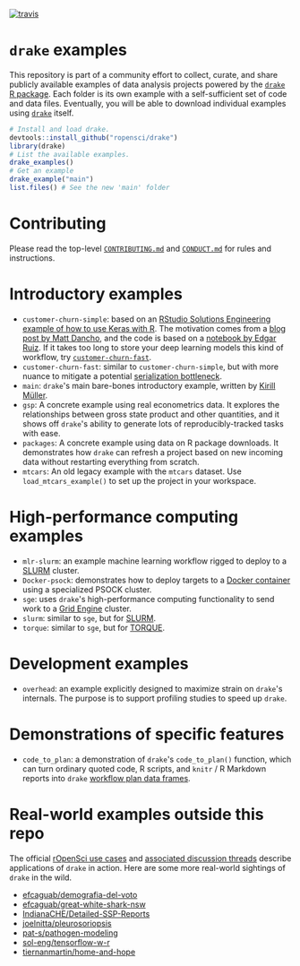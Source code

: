 [![travis](https://travis-ci.org/wlandau/drake-examples.svg?branch=master)](https://travis-ci.org/wlandau/drake-examples)

# `drake` examples

This repository is part of a community effort to collect, curate, and share publicly available examples of data analysis projects powered by the  [`drake` R package](https://github.com/ropensci/drake). Each folder is its own example with a self-sufficient set of code and data files. Eventually, you will be able to download individual examples using [`drake`](https://github.com/ropensci/drake) itself.

```r
# Install and load drake.
devtools::install_github("ropensci/drake")
library(drake)
# List the available examples.
drake_examples()
# Get an example
drake_example("main")
list.files() # See the new 'main' folder
```

# Contributing

Please read the top-level [`CONTRIBUTING.md`](https://github.com/wlandau/drake-examples/blob/master/CONTRIBUTING.md) and [`CONDUCT.md`](https://github.com/wlandau/drake-examples/blob/master/CONDUCT.md) for rules and instructions.

# Introductory examples

- `customer-churn-simple`: based on an [RStudio Solutions Engineering example of how to use Keras with R](https://github.com/sol-eng/tensorflow-w-r). The motivation comes from a [blog post by Matt Dancho](https://blogs.rstudio.com/tensorflow/posts/2018-01-11-keras-customer-churn), and the code is based on a [notebook by Edgar Ruiz](https://github.com/sol-eng/tensorflow-w-r/blob/master/workflow/tensorflow-drake.Rmd). If it takes too long to store your deep learning models this kind of workflow, try [`customer-churn-fast`](https://github.com/wlandau/drake-examples/tree/master/customer-churn-fast).
- `customer-churn-fast`: similar to `customer-churn-simple`, but with more nuance to mitigate a potential [serialization bottleneck](https://github.com/richfitz/storr/issues/77#issuecomment-476275570).
- `main`: `drake`'s main bare-bones introductory example, written by [Kirill Müller](https://github.com/krlmlr).
- `gsp`: A concrete example using real econometrics data. It explores the relationships between gross state product and other quantities, and it shows off `drake`'s ability to generate lots of reproducibly-tracked tasks with ease.
- `packages`: A concrete example using data on R package downloads. It demonstrates how `drake` can refresh a project based on new incoming data without restarting everything from scratch.
- `mtcars`: An old legacy example with the `mtcars` dataset. Use `load_mtcars_example()` to set up the project in your workspace.

# High-performance computing examples

- `mlr-slurm`: an example machine learning workflow rigged to deploy to a [SLURM](https://slurm.schedmd.com) cluster.
- `Docker-psock`: demonstrates how to deploy targets to a [Docker container](https://www.docker.com/what-container) using a specialized PSOCK cluster.
- `sge`: uses `drake`'s high-performance computing functionality to send work to a [Grid Engine](http://www.univa.com/products/) cluster.
- `slurm`: similar to `sge`, but for [SLURM](https://slurm.schedmd.com).
- `torque`: similar to `sge`, but for [TORQUE](http://www.adaptivecomputing.com/products/open-source/torque/).

# Development examples

- `overhead`: an example explicitly designed to maximize strain on `drake`'s internals. The purpose is to support profiling studies to speed up `drake`.

# Demonstrations of specific features

- `code_to_plan`: a demonstration of `drake`'s `code_to_plan()` function, which can turn ordinary quoted code, R scripts, and `knitr` / R Markdown reports into `drake` [workflow plan data frames](https://ropenscilabs.github.io/drake-manual/plans.html).

# Real-world examples outside this repo

The official [rOpenSci use cases](https://ropensci.org/usecases/) and [associated discussion threads](https://discuss.ropensci.org/c/usecases) describe applications of `drake` in action. Here are some more real-world sightings of `drake` in the wild.

- [efcaguab/demografia-del-voto](https://github.com/efcaguab/demografia-del-voto)
- [efcaguab/great-white-shark-nsw](https://github.com/efcaguab/great-white-shark-nsw)
- [IndianaCHE/Detailed-SSP-Reports](https://github.com/IndianaCHE/Detailed-SSP-Reports)
- [joelnitta/pleurosoriopsis]( https://github.com/joelnitta/pleurosoriopsis)
- [pat-s/pathogen-modeling](https://github.com/pat-s/pathogen-modeling)
- [sol-eng/tensorflow-w-r](https://github.com/sol-eng/tensorflow-w-r)
- [tiernanmartin/home-and-hope](https://github.com/tiernanmartin/home-and-hope)
